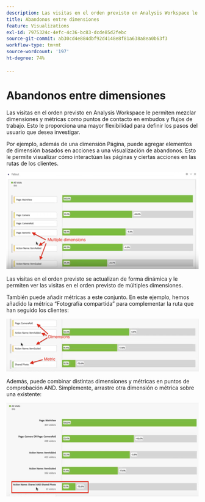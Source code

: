 ```yaml
---
description: Las visitas en el orden previsto en Analysis Workspace le permiten mezclar dimensiones y métricas como puntos de contacto en embudos y flujos de trabajo. Esto le proporciona una mayor flexibilidad para definir los pasos del usuario que desea investigar.
title: Abandonos entre dimensiones
feature: Visualizations
exl-id: 7975324c-4efc-4c36-bc83-dcde85d2febc
source-git-commit: ab30cd4e884dbf92d4148e8f81a638a8ea0b63f3
workflow-type: tm+mt
source-wordcount: '197'
ht-degree: 74%

---
```


# Abandonos entre dimensiones

Las visitas en el orden previsto en Analysis Workspace le permiten mezclar dimensiones y métricas como puntos de contacto en embudos y flujos de trabajo. Esto le proporciona una mayor flexibilidad para definir los pasos del usuario que desea investigar.

Por ejemplo, además de una dimensión Página, puede agregar elementos de dimensión basados en acciones a una visualización de abandonos. Esto le permite visualizar cómo interactúan las páginas y ciertas acciones en las rutas de los clientes.

![La vista Todas las visitas muestra varias dimensiones como puntos de contacto.](assets/interdimensional-fallout1.png)

Las visitas en el orden previsto se actualizan de forma dinámica y le permiten ver las visitas en el orden previsto de múltiples dimensiones.

También puede añadir métricas a este conjunto. En este ejemplo, hemos añadido la métrica “Fotografía compartida” para complementar la ruta que han seguido los clientes:

![La vista Todas las visitas que muestra la métrica añadida: &quot;Foto compartida&quot;.](assets/interdimensional-fallout2.png)

Además, puede combinar distintas dimensiones y métricas en puntos de comprobación AND. Simplemente, arrastre otra dimensión o métrica sobre una existente:

![La vista Todas las visitas que muestra el Nombre de la acción agregado: Compartido Y Foto compartida.](assets/interdimensional-fallout3.png)
